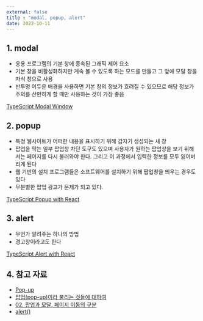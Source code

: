 ```yaml
---
external: false
title : "modal, popup, alert"
date: 2022-10-11
---
```


## 1. modal

- 응용 프로그램의 기본 창에 종속된 그래픽 제어 요소
- 기본 창을 비활성화하지만 계속 볼 수 있도록 하는 모드를 만들고 그 앞에 모달 창을 자식 창으로 사용
- 반투명 어두운 배경을 사용하면 기본 창의 정보가 흐려질 수 있으므로 해당 정보가 주의를 산만하게 할 때만 사용하는 것이 가장 좋음

[TypeScript Modal Window](https://stackoverflow.com/questions/40366407/typescript-modal-window)
  
## 2. popup

- 특정 웹사이트가 어떠한 내용을 표시하기 위해 갑자기 생성되는 새 창
- 팝업을 막는 일부 팝업창 차단 도구도 있으며 사용자가 원하는 팝업창을 보기 위해서는 페이지를 다시 불러와야 한다. 그리고 이 과정에서 입력한 정보를 모두 잃어버리게 된다
- 웹 기반의 설치 프로그램들은 소프트웨어를 설치하기 위해 팝업창을 띄우는 경우도 있다
- 무분별한 팝업 광고가 문제가 되고 있다.

[TypeScript Popup with React](https://popupsmart.com/blog/react-popup)

## 3. alert

- 무언가 알려주는 하나의 방법
- 경고창이라고도 한다

[TypeScript Alert with React](https://blog.logrocket.com/create-custom-react-alert-message)

## 4. 참고 자료

- [Pop-up](https://en.wikipedia.org/wiki/Pop-up_ad)
- [팝업(pop-up)이라 불리는 것들에 대하여](https://yozm.wishket.com/magazine/detail/979/)
- [02. 팝업과 모달, 페이지 이동의 구분](https://brunch.co.kr/@bcc5736f7b26444/1)
- [alert()](https://www.everdevel.com/JavaScript/alert/)
